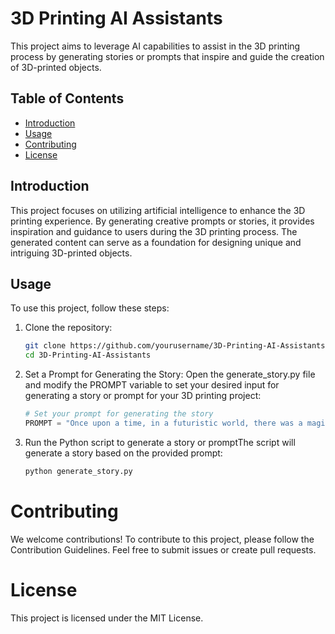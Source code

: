 # 3D Printing AI Assistants

This project aims to leverage AI capabilities to assist in the 3D printing process by generating stories or prompts that inspire and guide the creation of 3D-printed objects.

## Table of Contents

- [Introduction](#introduction)
- [Usage](#usage)
- [Contributing](#contributing)
- [License](#license)

## Introduction

This project focuses on utilizing artificial intelligence to enhance the 3D printing experience. By generating creative prompts or stories, it provides inspiration and guidance to users during the 3D printing process. The generated content can serve as a foundation for designing unique and intriguing 3D-printed objects.

## Usage

To use this project, follow these steps:

1. Clone the repository:

      ```bash
      git clone https://github.com/yourusername/3D-Printing-AI-Assistants.git
      cd 3D-Printing-AI-Assistants


2. Set a Prompt for Generating the Story:
Open the generate_story.py file and modify the PROMPT variable to set your desired input for generating a story or prompt for your 3D printing project:

     ```python
     # Set your prompt for generating the story
     PROMPT = "Once upon a time, in a futuristic world, there was a magical object being 3D printed..."


3. Run the Python script to generate a story or promptThe script will generate a story based on the provided prompt:

     ```bash
     python generate_story.py


# Contributing
We welcome contributions! To contribute to this project, please follow the Contribution Guidelines. Feel free to submit issues or create pull requests.

# License
This project is licensed under the MIT License.
